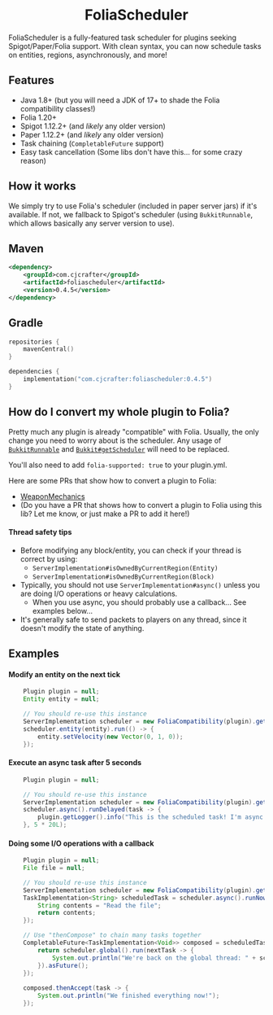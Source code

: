 <div align="center">

# FoliaScheduler

</div>

FoliaScheduler is a fully-featured task scheduler for plugins seeking Spigot/Paper/Folia support. With clean syntax,
you can now schedule tasks on entities, regions, asynchronously, and more!

## Features
* Java 1.8+ (but you will need a JDK of 17+ to shade the Folia compatibility classes!)
* Folia 1.20+
* Spigot 1.12.2+ (and *likely* any older version)
* Paper 1.12.2+ (and *likely* any older version)
* Task chaining (`CompletableFuture` support)
* Easy task cancellation (Some libs don't have this... for some crazy reason)

## How it works
We simply try to use Folia's scheduler (included in paper server jars) if it's available. If not, we fallback to
Spigot's scheduler (using `BukkitRunnable`, which allows basically any server version to use).

## Maven
```xml
<dependency>
    <groupId>com.cjcrafter</groupId>
    <artifactId>foliascheduler</artifactId>
    <version>0.4.5</version>
</dependency>
```

## Gradle
```kotlin
repositories {
    mavenCentral()
}

dependencies {
    implementation("com.cjcrafter:foliascheduler:0.4.5")
}
```

## How do I convert my whole plugin to Folia?
Pretty much any plugin is already "compatible" with Folia. Usually, the only change you need to worry about
is the scheduler. Any usage of 
[`BukkitRunnable`](https://hub.spigotmc.org/javadocs/bukkit/org/bukkit/scheduler/BukkitRunnable.html) and 
[`Bukkit#getScheduler`](https://hub.spigotmc.org/javadocs/bukkit/org/bukkit/Bukkit.html#getScheduler()) will
need to be replaced.

You'll also need to add `folia-supported: true` to your plugin.yml. 

Here are some PRs that show how to convert a plugin to Folia:
* [WeaponMechanics](https://github.com/WeaponMechanics/MechanicsMain/pull/433/)
* (Do you have a PR that shows how to convert a plugin to Folia using this lib? Let me know, or just make a PR to add it here!)

#### Thread safety tips
* Before modifying any block/entity, you can check if your thread is correct by using:
  * `ServerImplementation#isOwnedByCurrentRegion(Entity)`
  * `ServerImplementation#isOwnedByCurrentRegion(Block)`
* Typically, you should not use `ServerImplementation#async()` unless you are doing I/O operations or heavy calculations.
  * When you use async, you should probably use a callback... See examples below...
* It's generally safe to send packets to players on any thread, since it doesn't modify the state of anything. 


## Examples
#### Modify an entity on the next tick
```java
    Plugin plugin = null;
    Entity entity = null;

    // You should re-use this instance
    ServerImplementation scheduler = new FoliaCompatibility(plugin).getServerImplementation();
    scheduler.entity(entity).run(() -> {
        entity.setVelocity(new Vector(0, 1, 0));
    }); 
```

#### Execute an async task after 5 seconds
```java
    Plugin plugin = null;

    // You should re-use this instance
    ServerImplementation scheduler = new FoliaCompatibility(plugin).getServerImplementation();
    scheduler.async().runDelayed(task -> {
        plugin.getLogger().info("This is the scheduled task! I'm async! " + task);
    }, 5 * 20L);
```

#### Doing some I/O operations with a callback
```java
    Plugin plugin = null;
    File file = null;

    // You should re-use this instance
    ServerImplementation scheduler = new FoliaCompatibility(plugin).getServerImplementation();
    TaskImplementation<String> scheduledTask = scheduler.async().runNow(task -> {
        String contents = "Read the file";
        return contents;
    });

    // Use "thenCompose" to chain many tasks together
    CompletableFuture<TaskImplementation<Void>> composed = scheduledTask.asFuture().thenCompose(task -> {
        return scheduler.global().run(nextTask -> {
            System.out.println("We're back on the global thread: " + scheduledTask.getCallback());
        }).asFuture();
    });
        
    composed.thenAccept(task -> {
        System.out.println("We finished everything now!");
    });
```
